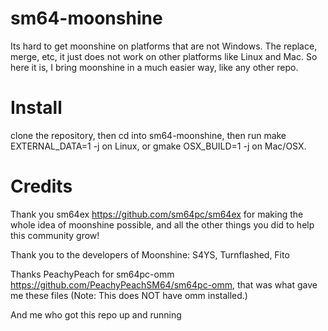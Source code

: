 # sm64-moonshine
Its hard to get moonshine on platforms that are not Windows. The replace, merge, etc, it just does not work on other platforms like Linux and Mac. So here it is, I bring moonshine in a much easier way, like any other repo.

# Install
clone the repository, then cd into sm64-moonshine, then run make EXTERNAL_DATA=1 -j on Linux, or gmake OSX_BUILD=1 -j on Mac/OSX.


# Credits
Thank you sm64ex https://github.com/sm64pc/sm64ex for making the whole idea of moonshine possible, and all the other things you did to help this community grow!

Thank you to the developers of Moonshine: S4YS,
Turnflashed,
Fito




Thanks PeachyPeach for sm64pc-omm https://github.com/PeachyPeachSM64/sm64pc-omm, that was what gave me these files (Note: This does NOT have omm installed.)

And me who got this repo up and running
